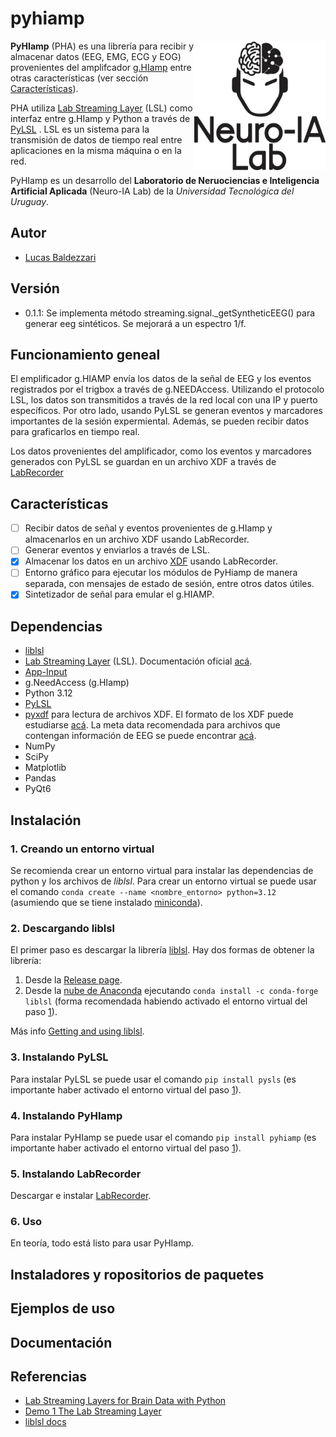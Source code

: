 # pyhiamp

<img align="right" src="neuroialogo.png" alt="Neuro-IA Lab" width="210">

**PyHIamp** (PHA) es una librería para recibir y almacenar datos (EEG, EMG, ECG y EOG) provenientes del amplifcador [g.HIamp](https://www.gtec.at/product/g-hiamp-256-channel-biosignal-amplifier/?srsltid=AfmBOopsnqXDTC9HQtDxvuPybDzjuMH8TxZDeXKLqy3aMGgrcF2gX5dc) entre otras características (ver sección [Características](#características)).

PHA utiliza [Lab Streaming Layer](https://github.com/sccn/labstreaminglayer/?tab=readme-ov-file) (LSL) como interfaz entre g.HIamp y Python a través de [PyLSL](https://github.com/labstreaminglayer/pylsl) . LSL es un sistema para la transmisión de datos de tiempo real entre aplicaciones en la misma máquina o en la red.

PyHIamp es un desarrollo del **Laboratorio de Neruociencias e Inteligencia Artificial Aplicada** (Neuro-IA Lab) de la *Universidad Tecnológica del Uruguay*.

## Autor

- [Lucas Baldezzari](https://www.linkedin.com/in/lucasbaldezzari/)

## Versión

- 0.1.1: Se implementa método streaming.signal._getSyntheticEEG() para generar eeg sintéticos. Se mejorará a un espectro 1/f.

## Funcionamiento geneal

El emplificador g.HIAMP envía los datos de la señal de EEG y los eventos registrados por el trigbox a través de g.NEEDAccess. Utilizando el protocolo LSL, los datos son transmitidos a través de la red local con una IP y puerto específicos. Por otro lado, usando PyLSL se generan eventos y marcadores importantes de la sesión expermiental. Además, se pueden recibir datos para graficarlos en tiempo real.

Los datos provenientes del amplificador, como los eventos y marcadores generados con PyLSL se guardan en un archivo XDF a través de [LabRecorder](https://github.com/labstreaminglayer/App-LabRecorder)

## Características

- [ ] Recibir datos de señal y eventos provenientes de g.HIamp y almacenarlos en un archivo XDF usando LabRecorder.
- [ ] Generar eventos y enviarlos a través de LSL.
- [X] Almacenar los datos en un archivo [XDF](https://github.com/sccn/xdf) usando LabRecorder.
- [ ] Entorno gráfico para ejecutar los módulos de PyHiamp de manera separada, con mensajes de estado de sesión, entre otros datos útiles.
- [X] Sintetizador de señal para emular el g.HIAMP.

## Dependencias

- [liblsl](https://github.com/sccn/liblsl/releases)
- [Lab Streaming Layer](https://github.com/sccn/labstreaminglayer/) (LSL). Documentación oficial [acá](https://labstreaminglayer.readthedocs.io/).
- [App-Input](https://github.com/labstreaminglayer/App-Input)
- g.NeedAccess (g.HIamp)
- Python 3.12
- [PyLSL](https://github.com/labstreaminglayer/pylsl)
- [pyxdf](https://github.com/xdf-modules/pyxdf/tree/main) para lectura de archivos XDF. El formato de los XDF puede estudiarse [acá](https://github.com/sccn/xdf/wiki/Specifications). La meta data recomendada para archivos que contengan información de EEG se puede encontrar [acá](https://github.com/sccn/xdf/wiki/EEG-Meta-Data).
- NumPy
- SciPy
- Matplotlib
- Pandas
- PyQt6

## Instalación

### 1. Creando un entorno virtual

Se recomienda crear un entorno virtual para instalar las dependencias de python y los archivos de *liblsl*. Para crear un entorno virtual se puede usar el comando ``conda create --name <nombre_entorno> python=3.12`` (asumiendo que se tiene instalado [miniconda](https://www.anaconda.com/download)).

### 2. Descargando liblsl

El primer paso es descargar la librería [liblsl](https://github.com/sccn/liblsl). Hay dos formas de obtener la librería:

1. Desde la [Release page](https://github.com/sccn/liblsl/releases).
2. Desde la [nube de Anaconda](https://anaconda.org/conda-forge/liblsl) ejecutando ``conda install -c conda-forge liblsl`` (forma recomendada habiendo activado el entorno virtual del paso [1](https://github.com/lucasbaldezzari/pyhiamp?tab=readme-ov-file#1-creando-un-entorno-virtual)).

Más info [Getting and using liblsl](https://github.com/sccn/liblsl?tab=readme-ov-file#getting-and-using-liblsl).

### 3. Instalando PyLSL

Para instalar PyLSL se puede usar el comando ``pip install pysls`` (es importante haber activado el entorno virtual del paso [1](https://github.com/lucasbaldezzari/pyhiamp?tab=readme-ov-file#1-creando-un-entorno-virtual)).

### 4. Instalando PyHIamp

Para instalar PyHIamp se puede usar el comando ``pip install pyhiamp`` (es importante haber activado el entorno virtual del paso [1](https://github.com/lucasbaldezzari/pyhiamp?tab=readme-ov-file#1-creando-un-entorno-virtual)).

### 5. Instalando LabRecorder

Descargar e instalar [LabRecorder](https://github.com/labstreaminglayer/App-LabRecorder).

### 6. Uso

En teoría, todo está listo para usar PyHIamp.

## Instaladores y ropositorios de paquetes

## Ejemplos de uso

## Documentación

## Referencias

- [Lab Streaming Layers for Brain Data with Python](https://www.youtube.com/watch?v=oLulfdNI3E0&ab_channel=EsbenKran)
- [Demo 1 The Lab Streaming Layer](https://www.youtube.com/watch?v=Y1at7yrcFW0&ab_channel=TheQualcommInstitute)
- [liblsl docs](https://labstreaminglayer.readthedocs.io/projects/liblsl/index.html)